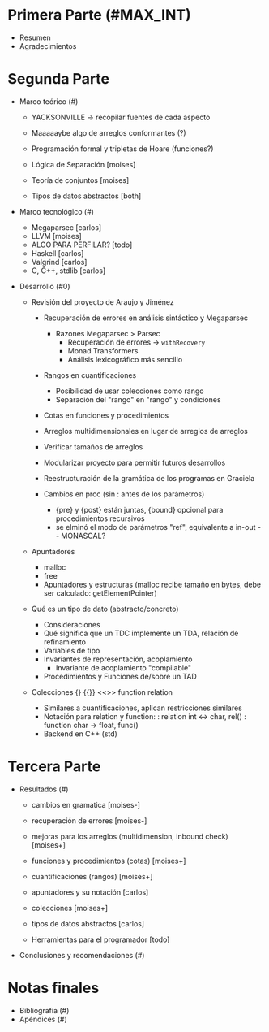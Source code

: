 # Primera Parte                  (#MAX_INT)
- Resumen                       
- Agradecimientos               
<!-- - Índices (LaTeX los hace)       -->
<!-- - Introducción  
    - El planteamiento del problema.
    - Justificación e importancia del trabajo, incluyendo la hipótesis de manera implícita
    - Antecedentes
    - Objetivo general           (#-1)
    - Objetivos específicos      (#-1)     -->

# Segunda Parte                  
- Marco teórico                  (#)
  - YACKSONVILLE -> recopilar fuentes de cada aspecto

  - Maaaaaybe algo de arreglos conformantes (?)

  - Programación formal y tripletas de Hoare (funciones?)

  - Lógica de Separación [moises]

  - Teoría de conjuntos [moises]

  - Tipos de datos abstractos [both]


- Marco tecnológico              (#)
    - Megaparsec  [carlos]
    - LLVM  [moises]
    - ALGO PARA PERFILAR? [todo]
    - Haskell [carlos]
    - Valgrind  [carlos]
    - C, C++, stdlib  [carlos]
- Desarrollo                     (#0)
    - Revisión del proyecto de Araujo y Jiménez
        - Recuperación de errores en análisis sintáctico y Megaparsec
            - Razones Megaparsec > Parsec
                - Recuperación de errores -> `withRecovery`
                - Monad Transformers
                - Análisis lexicográfico más sencillo
        - Rangos en cuantificaciones
            - Posibilidad de usar colecciones como rango
            - Separación del "rango" en "rango" y condiciones
        - Cotas en funciones y procedimientos
        - Arreglos multidimensionales en lugar de arreglos de arreglos
        - Verificar tamaños de arreglos
        - Modularizar proyecto para permitir futuros desarrollos

        - Reestructuración de la gramática de los programas en Graciela
        - Cambios en proc (sin : antes de los parámetros)
            - {pre} y {post} están juntas, {bound} opcional para procedimientos
              recursivos
            - se elminó el modo de parámetros "ref", equivalente a in-out -- MONASCAL?

    - Apuntadores
        - malloc
        - free
        - Apuntadores y estructuras (malloc recibe tamaño en bytes, debe ser calculado: getElementPointer)


    - Qué es un tipo de dato (abstracto/concreto)
        - Consideraciones
        - Qué significa que un TDC implemente un TDA, relación de refinamiento
        - Variables de tipo
        - Invariantes de representación, acoplamiento
            - Invariante de acoplamiento "compilable"
        - Procedimientos y Funciones de/sobre un TAD

    - Colecciones {} {{}} <<>> function relation
        - Similares a cuantificaciones, aplican restricciones similares
        - Notación para relation y function:
            : relation int <-> char, rel(<conjunto de pares>)
            : function char -> float, func(<conjunto de pares>)
        - Backend en C++ (std)


# Tercera Parte                  
- Resultados                     (#)
  - cambios en gramatica [moises-]
  - recuperación de errores [moises-]
  - mejoras para los arreglos (multidimension, inbound check) [moises+]
  - funciones y procedimientos (cotas) [moises+]
  - cuantificaciones (rangos) [moises+]

  - apuntadores y su notación [carlos]
  - colecciones [moises+]
  - tipos de datos abstractos [carlos]

  - Herramientas para el programador [todo]

- Conclusiones y recomendaciones (#)

# Notas finales                  
- Bibliografía                   (#)
- Apéndices                      (#)
